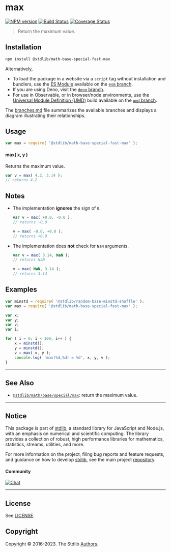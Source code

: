 <!--

@license Apache-2.0

Copyright (c) 2018 The Stdlib Authors.

Licensed under the Apache License, Version 2.0 (the "License");
you may not use this file except in compliance with the License.
You may obtain a copy of the License at

   http://www.apache.org/licenses/LICENSE-2.0

Unless required by applicable law or agreed to in writing, software
distributed under the License is distributed on an "AS IS" BASIS,
WITHOUT WARRANTIES OR CONDITIONS OF ANY KIND, either express or implied.
See the License for the specific language governing permissions and
limitations under the License.

-->

# max

[![NPM version][npm-image]][npm-url] [![Build Status][test-image]][test-url] [![Coverage Status][coverage-image]][coverage-url] <!-- [![dependencies][dependencies-image]][dependencies-url] -->

> Return the maximum value.

<!-- Section to include introductory text. Make sure to keep an empty line after the intro `section` element and another before the `/section` close. -->

<section class="intro">

</section>

<!-- /.intro -->

<!-- Package usage documentation. -->

<section class="installation">

## Installation

```bash
npm install @stdlib/math-base-special-fast-max
```

Alternatively,

-   To load the package in a website via a `script` tag without installation and bundlers, use the [ES Module][es-module] available on the [`esm` branch][esm-url].
-   If you are using Deno, visit the [`deno` branch][deno-url].
-   For use in Observable, or in browser/node environments, use the [Universal Module Definition (UMD)][umd] build available on the [`umd` branch][umd-url].

The [branches.md][branches-url] file summarizes the available branches and displays a diagram illustrating their relationships.

</section>

<section class="usage">

## Usage

```javascript
var max = require( '@stdlib/math-base-special-fast-max' );
```

#### max( x, y )

Returns the maximum value.

```javascript
var v = max( 4.2, 3.14 );
// returns 4.2
```

</section>

<!-- /.usage -->

<!-- Package usage notes. Make sure to keep an empty line after the `section` element and another before the `/section` close. -->

<section class="notes">

## Notes

-   The implementation **ignores** the sign of `0`.

    ```javascript
    var v = max( +0.0, -0.0 );
    // returns -0.0

    v = max( -0.0, +0.0 );
    // returns +0.0
    ```

-   The implementation does **not** check for `NaN` arguments.

    ```javascript
    var v = max( 3.14, NaN );
    // returns NaN

    v = max( NaN, 3.14 );
    // returns 3.14
    ```

</section>

<!-- /.notes -->

<!-- Package usage examples. -->

<section class="examples">

## Examples

<!-- eslint no-undef: "error" -->

```javascript
var minstd = require( '@stdlib/random-base-minstd-shuffle' );
var max = require( '@stdlib/math-base-special-fast-max' );

var x;
var y;
var v;
var i;

for ( i = 0; i < 100; i++ ) {
    x = minstd();
    y = minstd();
    v = max( x, y );
    console.log( 'max(%d,%d) = %d', x, y, v );
}
```

</section>

<!-- /.examples -->

<!-- Section to include cited references. If references are included, add a horizontal rule *before* the section. Make sure to keep an empty line after the `section` element and another before the `/section` close. -->

<section class="references">

</section>

<!-- /.references -->

<!-- Section for related `stdlib` packages. Do not manually edit this section, as it is automatically populated. -->

<section class="related">

* * *

## See Also

-   <span class="package-name">[`@stdlib/math/base/special/max`][@stdlib/math/base/special/max]</span><span class="delimiter">: </span><span class="description">return the maximum value.</span>

</section>

<!-- /.related -->

<!-- Section for all links. Make sure to keep an empty line after the `section` element and another before the `/section` close. -->


<section class="main-repo" >

* * *

## Notice

This package is part of [stdlib][stdlib], a standard library for JavaScript and Node.js, with an emphasis on numerical and scientific computing. The library provides a collection of robust, high performance libraries for mathematics, statistics, streams, utilities, and more.

For more information on the project, filing bug reports and feature requests, and guidance on how to develop [stdlib][stdlib], see the main project [repository][stdlib].

#### Community

[![Chat][chat-image]][chat-url]

---

## License

See [LICENSE][stdlib-license].


## Copyright

Copyright &copy; 2016-2023. The Stdlib [Authors][stdlib-authors].

</section>

<!-- /.stdlib -->

<!-- Section for all links. Make sure to keep an empty line after the `section` element and another before the `/section` close. -->

<section class="links">

[npm-image]: http://img.shields.io/npm/v/@stdlib/math-base-special-fast-max.svg
[npm-url]: https://npmjs.org/package/@stdlib/math-base-special-fast-max

[test-image]: https://github.com/stdlib-js/math-base-special-fast-max/actions/workflows/test.yml/badge.svg?branch=main
[test-url]: https://github.com/stdlib-js/math-base-special-fast-max/actions/workflows/test.yml?query=branch:main

[coverage-image]: https://img.shields.io/codecov/c/github/stdlib-js/math-base-special-fast-max/main.svg
[coverage-url]: https://codecov.io/github/stdlib-js/math-base-special-fast-max?branch=main

<!--

[dependencies-image]: https://img.shields.io/david/stdlib-js/math-base-special-fast-max.svg
[dependencies-url]: https://david-dm.org/stdlib-js/math-base-special-fast-max/main

-->

[chat-image]: https://img.shields.io/gitter/room/stdlib-js/stdlib.svg
[chat-url]: https://gitter.im/stdlib-js/stdlib/

[stdlib]: https://github.com/stdlib-js/stdlib

[stdlib-authors]: https://github.com/stdlib-js/stdlib/graphs/contributors

[umd]: https://github.com/umdjs/umd
[es-module]: https://developer.mozilla.org/en-US/docs/Web/JavaScript/Guide/Modules

[deno-url]: https://github.com/stdlib-js/math-base-special-fast-max/tree/deno
[umd-url]: https://github.com/stdlib-js/math-base-special-fast-max/tree/umd
[esm-url]: https://github.com/stdlib-js/math-base-special-fast-max/tree/esm
[branches-url]: https://github.com/stdlib-js/math-base-special-fast-max/blob/main/branches.md

[stdlib-license]: https://raw.githubusercontent.com/stdlib-js/math-base-special-fast-max/main/LICENSE

<!-- <related-links> -->

[@stdlib/math/base/special/max]: https://github.com/stdlib-js/math-base-special-max

<!-- </related-links> -->

</section>

<!-- /.links -->
